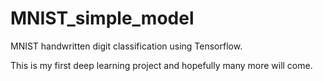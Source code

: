 # MNIST_simple_model

MNIST handwritten digit classification using Tensorflow.

This is my first deep learning project and hopefully many more will come.
